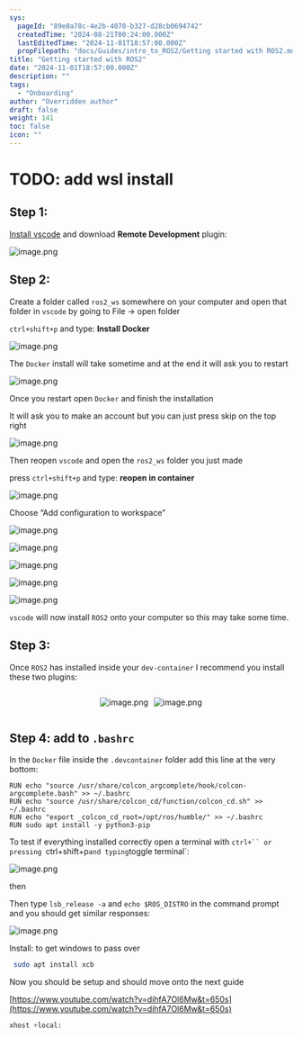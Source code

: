 ```yaml
---
sys:
  pageId: "89e0a78c-4e2b-4070-b327-d28cb0694742"
  createdTime: "2024-08-21T00:24:00.000Z"
  lastEditedTime: "2024-11-01T18:57:00.000Z"
  propFilepath: "docs/Guides/intro_to_ROS2/Getting started with ROS2.md"
title: "Getting started with ROS2"
date: "2024-11-01T18:57:00.000Z"
description: ""
tags:
  - "Onboarding"
author: "Overridden author"
draft: false
weight: 141
toc: false
icon: ""
---
```


# TODO: add wsl install

## Step 1:

[Install vscode](https://code.visualstudio.com/download) and download **Remote Development** plugin:

![image.png](https://prod-files-secure.s3.us-west-2.amazonaws.com/d518164a-d88e-44d1-a4ee-3adb3bd8bce0/efb52993-1881-4a40-b95e-6f020334f022/image.png?X-Amz-Algorithm=AWS4-HMAC-SHA256&X-Amz-Content-Sha256=UNSIGNED-PAYLOAD&X-Amz-Credential=ASIAZI2LB46635HS4DJC%2F20250415%2Fus-west-2%2Fs3%2Faws4_request&X-Amz-Date=20250415T230813Z&X-Amz-Expires=3600&X-Amz-Security-Token=IQoJb3JpZ2luX2VjEKv%2F%2F%2F%2F%2F%2F%2F%2F%2F%2FwEaCXVzLXdlc3QtMiJHMEUCIGKTt2AmXp1XkDTjba7Z%2B3VJwZw3C%2Fyl27gULQko20LrAiEAmTCPYgfxt2TXEc5zfwqmiyzXi6EKZgkxNiklL8kffRMq%2FwMINBAAGgw2Mzc0MjMxODM4MDUiDJ%2FqXmny1omwtJHb2ircA%2Fe%2BwA0Tj7BohYXm3Qvm4zIWnCecajIbTlZqD4a6B5DUckdskHKQKzzo%2Bbbp5mlN0p939Bs79ZN6uAofcu3mP6FxkjTzl7Ai3TzMIvDrIQ7qavYDQ79MEpEjSQG44A%2FIjkXvFj%2FMm%2BUDtip5kVYqBwvD65V3j9qxHzf0fCkk4Uu8RisGndQVu4GBRd99yS8Hz8XPIZ3qSR8RI%2FW35zxZhPkmH1ILklrbGG77UFxI7COhvd0S6EK4JiMPLsMw9UOTBZ6jNB4Quxb%2BCWO7aQiEJc7zpU94a7fRmqZtOuKRUFpd3lWQEaUQfhDCWtyO48HHTYesa8CT62cYpaUKPQNRFSa6FNIzKp4dNNkojwm3jVehPrmArocPEzIbG0SfoPhO%2Fx%2F3cmynVIybLRQ5s%2BqEJr%2BsufsPBFDQxqUj9NZz7vGfftt7kAOtnaw2sbqWBDZR1Ij5XWFSjFw9nUiG5hCIrq6hVaekeXjoDVeGx3%2FXamKLNlXV%2BDKLVDqvw1nO7MCbN%2BlFzUV5StK%2FBIXtPzm%2BFtLKSwUzKN5D48SV3CaFUutibKX2GaM8H620hLV3kbniMT9%2FpnfB%2Bh4CKpsNZC7FC5HznoRwF1qsQyxueQz%2FYmOLBsKyQrRcC4c6f%2FHFMM7W%2Br8GOqUBZWpYTq2g1PCQI8i2GlB2DVIHfL1OACTTy1MXM2zUJF4V3cUQJw3wWptsbuRJEFmeAvuliooLqZ7eqO3L8cMZPcNvQwCTf8U0MC9YqpeVOMdT1Rqaoo0p3tUpYTK9cO8VZtDZeZwZV8mARB2GuSm7D7b%2B4H9ezdXFyII1YvCj3AxYUe11a%2FeWWIwJi6agy7TXWB2VBL9G4emiKcdGjXqKXneM5vKs&X-Amz-Signature=465272ee33ae342e3bbedd3eed95529f59aa55bd9185b7fa87373c3c463ffcda&X-Amz-SignedHeaders=host&x-id=GetObject)

## Step 2:

Create a folder called `ros2_ws` somewhere on your computer and open that folder in `vscode` by going to File → open folder 

`ctrl+shift+p` and type: **Install Docker**

![image.png](https://prod-files-secure.s3.us-west-2.amazonaws.com/d518164a-d88e-44d1-a4ee-3adb3bd8bce0/2269dc0e-1cd5-47ff-bceb-c04ad9b2eab0/image.png?X-Amz-Algorithm=AWS4-HMAC-SHA256&X-Amz-Content-Sha256=UNSIGNED-PAYLOAD&X-Amz-Credential=ASIAZI2LB46635HS4DJC%2F20250415%2Fus-west-2%2Fs3%2Faws4_request&X-Amz-Date=20250415T230813Z&X-Amz-Expires=3600&X-Amz-Security-Token=IQoJb3JpZ2luX2VjEKv%2F%2F%2F%2F%2F%2F%2F%2F%2F%2FwEaCXVzLXdlc3QtMiJHMEUCIGKTt2AmXp1XkDTjba7Z%2B3VJwZw3C%2Fyl27gULQko20LrAiEAmTCPYgfxt2TXEc5zfwqmiyzXi6EKZgkxNiklL8kffRMq%2FwMINBAAGgw2Mzc0MjMxODM4MDUiDJ%2FqXmny1omwtJHb2ircA%2Fe%2BwA0Tj7BohYXm3Qvm4zIWnCecajIbTlZqD4a6B5DUckdskHKQKzzo%2Bbbp5mlN0p939Bs79ZN6uAofcu3mP6FxkjTzl7Ai3TzMIvDrIQ7qavYDQ79MEpEjSQG44A%2FIjkXvFj%2FMm%2BUDtip5kVYqBwvD65V3j9qxHzf0fCkk4Uu8RisGndQVu4GBRd99yS8Hz8XPIZ3qSR8RI%2FW35zxZhPkmH1ILklrbGG77UFxI7COhvd0S6EK4JiMPLsMw9UOTBZ6jNB4Quxb%2BCWO7aQiEJc7zpU94a7fRmqZtOuKRUFpd3lWQEaUQfhDCWtyO48HHTYesa8CT62cYpaUKPQNRFSa6FNIzKp4dNNkojwm3jVehPrmArocPEzIbG0SfoPhO%2Fx%2F3cmynVIybLRQ5s%2BqEJr%2BsufsPBFDQxqUj9NZz7vGfftt7kAOtnaw2sbqWBDZR1Ij5XWFSjFw9nUiG5hCIrq6hVaekeXjoDVeGx3%2FXamKLNlXV%2BDKLVDqvw1nO7MCbN%2BlFzUV5StK%2FBIXtPzm%2BFtLKSwUzKN5D48SV3CaFUutibKX2GaM8H620hLV3kbniMT9%2FpnfB%2Bh4CKpsNZC7FC5HznoRwF1qsQyxueQz%2FYmOLBsKyQrRcC4c6f%2FHFMM7W%2Br8GOqUBZWpYTq2g1PCQI8i2GlB2DVIHfL1OACTTy1MXM2zUJF4V3cUQJw3wWptsbuRJEFmeAvuliooLqZ7eqO3L8cMZPcNvQwCTf8U0MC9YqpeVOMdT1Rqaoo0p3tUpYTK9cO8VZtDZeZwZV8mARB2GuSm7D7b%2B4H9ezdXFyII1YvCj3AxYUe11a%2FeWWIwJi6agy7TXWB2VBL9G4emiKcdGjXqKXneM5vKs&X-Amz-Signature=324e22b932b966b9c350bf421702d89bf2b2d80f546a622e9864718d5fc7f618&X-Amz-SignedHeaders=host&x-id=GetObject)

The `Docker` install will take sometime and at the end it will ask you to restart

![image.png](https://prod-files-secure.s3.us-west-2.amazonaws.com/d518164a-d88e-44d1-a4ee-3adb3bd8bce0/ed233f78-be33-4b1f-b89c-9c346c0e961e/image.png?X-Amz-Algorithm=AWS4-HMAC-SHA256&X-Amz-Content-Sha256=UNSIGNED-PAYLOAD&X-Amz-Credential=ASIAZI2LB46635HS4DJC%2F20250415%2Fus-west-2%2Fs3%2Faws4_request&X-Amz-Date=20250415T230813Z&X-Amz-Expires=3600&X-Amz-Security-Token=IQoJb3JpZ2luX2VjEKv%2F%2F%2F%2F%2F%2F%2F%2F%2F%2FwEaCXVzLXdlc3QtMiJHMEUCIGKTt2AmXp1XkDTjba7Z%2B3VJwZw3C%2Fyl27gULQko20LrAiEAmTCPYgfxt2TXEc5zfwqmiyzXi6EKZgkxNiklL8kffRMq%2FwMINBAAGgw2Mzc0MjMxODM4MDUiDJ%2FqXmny1omwtJHb2ircA%2Fe%2BwA0Tj7BohYXm3Qvm4zIWnCecajIbTlZqD4a6B5DUckdskHKQKzzo%2Bbbp5mlN0p939Bs79ZN6uAofcu3mP6FxkjTzl7Ai3TzMIvDrIQ7qavYDQ79MEpEjSQG44A%2FIjkXvFj%2FMm%2BUDtip5kVYqBwvD65V3j9qxHzf0fCkk4Uu8RisGndQVu4GBRd99yS8Hz8XPIZ3qSR8RI%2FW35zxZhPkmH1ILklrbGG77UFxI7COhvd0S6EK4JiMPLsMw9UOTBZ6jNB4Quxb%2BCWO7aQiEJc7zpU94a7fRmqZtOuKRUFpd3lWQEaUQfhDCWtyO48HHTYesa8CT62cYpaUKPQNRFSa6FNIzKp4dNNkojwm3jVehPrmArocPEzIbG0SfoPhO%2Fx%2F3cmynVIybLRQ5s%2BqEJr%2BsufsPBFDQxqUj9NZz7vGfftt7kAOtnaw2sbqWBDZR1Ij5XWFSjFw9nUiG5hCIrq6hVaekeXjoDVeGx3%2FXamKLNlXV%2BDKLVDqvw1nO7MCbN%2BlFzUV5StK%2FBIXtPzm%2BFtLKSwUzKN5D48SV3CaFUutibKX2GaM8H620hLV3kbniMT9%2FpnfB%2Bh4CKpsNZC7FC5HznoRwF1qsQyxueQz%2FYmOLBsKyQrRcC4c6f%2FHFMM7W%2Br8GOqUBZWpYTq2g1PCQI8i2GlB2DVIHfL1OACTTy1MXM2zUJF4V3cUQJw3wWptsbuRJEFmeAvuliooLqZ7eqO3L8cMZPcNvQwCTf8U0MC9YqpeVOMdT1Rqaoo0p3tUpYTK9cO8VZtDZeZwZV8mARB2GuSm7D7b%2B4H9ezdXFyII1YvCj3AxYUe11a%2FeWWIwJi6agy7TXWB2VBL9G4emiKcdGjXqKXneM5vKs&X-Amz-Signature=a0c74ae452e77c4dd0078586d5762774861449b9010487bb421ba96882bc61f5&X-Amz-SignedHeaders=host&x-id=GetObject)

Once you restart open `Docker` and finish the installation

It will ask you to make an account but you can just press skip on the top right

![image.png](https://prod-files-secure.s3.us-west-2.amazonaws.com/d518164a-d88e-44d1-a4ee-3adb3bd8bce0/21010ad9-1659-4fd9-9f59-9932a09b2a3d/image.png?X-Amz-Algorithm=AWS4-HMAC-SHA256&X-Amz-Content-Sha256=UNSIGNED-PAYLOAD&X-Amz-Credential=ASIAZI2LB46635HS4DJC%2F20250415%2Fus-west-2%2Fs3%2Faws4_request&X-Amz-Date=20250415T230813Z&X-Amz-Expires=3600&X-Amz-Security-Token=IQoJb3JpZ2luX2VjEKv%2F%2F%2F%2F%2F%2F%2F%2F%2F%2FwEaCXVzLXdlc3QtMiJHMEUCIGKTt2AmXp1XkDTjba7Z%2B3VJwZw3C%2Fyl27gULQko20LrAiEAmTCPYgfxt2TXEc5zfwqmiyzXi6EKZgkxNiklL8kffRMq%2FwMINBAAGgw2Mzc0MjMxODM4MDUiDJ%2FqXmny1omwtJHb2ircA%2Fe%2BwA0Tj7BohYXm3Qvm4zIWnCecajIbTlZqD4a6B5DUckdskHKQKzzo%2Bbbp5mlN0p939Bs79ZN6uAofcu3mP6FxkjTzl7Ai3TzMIvDrIQ7qavYDQ79MEpEjSQG44A%2FIjkXvFj%2FMm%2BUDtip5kVYqBwvD65V3j9qxHzf0fCkk4Uu8RisGndQVu4GBRd99yS8Hz8XPIZ3qSR8RI%2FW35zxZhPkmH1ILklrbGG77UFxI7COhvd0S6EK4JiMPLsMw9UOTBZ6jNB4Quxb%2BCWO7aQiEJc7zpU94a7fRmqZtOuKRUFpd3lWQEaUQfhDCWtyO48HHTYesa8CT62cYpaUKPQNRFSa6FNIzKp4dNNkojwm3jVehPrmArocPEzIbG0SfoPhO%2Fx%2F3cmynVIybLRQ5s%2BqEJr%2BsufsPBFDQxqUj9NZz7vGfftt7kAOtnaw2sbqWBDZR1Ij5XWFSjFw9nUiG5hCIrq6hVaekeXjoDVeGx3%2FXamKLNlXV%2BDKLVDqvw1nO7MCbN%2BlFzUV5StK%2FBIXtPzm%2BFtLKSwUzKN5D48SV3CaFUutibKX2GaM8H620hLV3kbniMT9%2FpnfB%2Bh4CKpsNZC7FC5HznoRwF1qsQyxueQz%2FYmOLBsKyQrRcC4c6f%2FHFMM7W%2Br8GOqUBZWpYTq2g1PCQI8i2GlB2DVIHfL1OACTTy1MXM2zUJF4V3cUQJw3wWptsbuRJEFmeAvuliooLqZ7eqO3L8cMZPcNvQwCTf8U0MC9YqpeVOMdT1Rqaoo0p3tUpYTK9cO8VZtDZeZwZV8mARB2GuSm7D7b%2B4H9ezdXFyII1YvCj3AxYUe11a%2FeWWIwJi6agy7TXWB2VBL9G4emiKcdGjXqKXneM5vKs&X-Amz-Signature=18c96abd73a31cd68e672e91c0410fcea9a8dd20ba56dcedd7d0228dc773154e&X-Amz-SignedHeaders=host&x-id=GetObject)

Then reopen `vscode` and open the `ros2_ws` folder you just made

press `ctrl+shift+p` and type: **reopen in container**

![image.png](https://prod-files-secure.s3.us-west-2.amazonaws.com/d518164a-d88e-44d1-a4ee-3adb3bd8bce0/4e93b8c2-41ad-488c-8095-c74205196118/image.png?X-Amz-Algorithm=AWS4-HMAC-SHA256&X-Amz-Content-Sha256=UNSIGNED-PAYLOAD&X-Amz-Credential=ASIAZI2LB46635HS4DJC%2F20250415%2Fus-west-2%2Fs3%2Faws4_request&X-Amz-Date=20250415T230813Z&X-Amz-Expires=3600&X-Amz-Security-Token=IQoJb3JpZ2luX2VjEKv%2F%2F%2F%2F%2F%2F%2F%2F%2F%2FwEaCXVzLXdlc3QtMiJHMEUCIGKTt2AmXp1XkDTjba7Z%2B3VJwZw3C%2Fyl27gULQko20LrAiEAmTCPYgfxt2TXEc5zfwqmiyzXi6EKZgkxNiklL8kffRMq%2FwMINBAAGgw2Mzc0MjMxODM4MDUiDJ%2FqXmny1omwtJHb2ircA%2Fe%2BwA0Tj7BohYXm3Qvm4zIWnCecajIbTlZqD4a6B5DUckdskHKQKzzo%2Bbbp5mlN0p939Bs79ZN6uAofcu3mP6FxkjTzl7Ai3TzMIvDrIQ7qavYDQ79MEpEjSQG44A%2FIjkXvFj%2FMm%2BUDtip5kVYqBwvD65V3j9qxHzf0fCkk4Uu8RisGndQVu4GBRd99yS8Hz8XPIZ3qSR8RI%2FW35zxZhPkmH1ILklrbGG77UFxI7COhvd0S6EK4JiMPLsMw9UOTBZ6jNB4Quxb%2BCWO7aQiEJc7zpU94a7fRmqZtOuKRUFpd3lWQEaUQfhDCWtyO48HHTYesa8CT62cYpaUKPQNRFSa6FNIzKp4dNNkojwm3jVehPrmArocPEzIbG0SfoPhO%2Fx%2F3cmynVIybLRQ5s%2BqEJr%2BsufsPBFDQxqUj9NZz7vGfftt7kAOtnaw2sbqWBDZR1Ij5XWFSjFw9nUiG5hCIrq6hVaekeXjoDVeGx3%2FXamKLNlXV%2BDKLVDqvw1nO7MCbN%2BlFzUV5StK%2FBIXtPzm%2BFtLKSwUzKN5D48SV3CaFUutibKX2GaM8H620hLV3kbniMT9%2FpnfB%2Bh4CKpsNZC7FC5HznoRwF1qsQyxueQz%2FYmOLBsKyQrRcC4c6f%2FHFMM7W%2Br8GOqUBZWpYTq2g1PCQI8i2GlB2DVIHfL1OACTTy1MXM2zUJF4V3cUQJw3wWptsbuRJEFmeAvuliooLqZ7eqO3L8cMZPcNvQwCTf8U0MC9YqpeVOMdT1Rqaoo0p3tUpYTK9cO8VZtDZeZwZV8mARB2GuSm7D7b%2B4H9ezdXFyII1YvCj3AxYUe11a%2FeWWIwJi6agy7TXWB2VBL9G4emiKcdGjXqKXneM5vKs&X-Amz-Signature=924e2ac068e0e42e7c487d36225e3a9ac79bf3a25340b9f43687ae23b6f58b25&X-Amz-SignedHeaders=host&x-id=GetObject)

Choose “Add configuration to workspace”

![image.png](https://prod-files-secure.s3.us-west-2.amazonaws.com/d518164a-d88e-44d1-a4ee-3adb3bd8bce0/9560b282-5060-4989-ba37-97e7b2c22476/image.png?X-Amz-Algorithm=AWS4-HMAC-SHA256&X-Amz-Content-Sha256=UNSIGNED-PAYLOAD&X-Amz-Credential=ASIAZI2LB46635HS4DJC%2F20250415%2Fus-west-2%2Fs3%2Faws4_request&X-Amz-Date=20250415T230813Z&X-Amz-Expires=3600&X-Amz-Security-Token=IQoJb3JpZ2luX2VjEKv%2F%2F%2F%2F%2F%2F%2F%2F%2F%2FwEaCXVzLXdlc3QtMiJHMEUCIGKTt2AmXp1XkDTjba7Z%2B3VJwZw3C%2Fyl27gULQko20LrAiEAmTCPYgfxt2TXEc5zfwqmiyzXi6EKZgkxNiklL8kffRMq%2FwMINBAAGgw2Mzc0MjMxODM4MDUiDJ%2FqXmny1omwtJHb2ircA%2Fe%2BwA0Tj7BohYXm3Qvm4zIWnCecajIbTlZqD4a6B5DUckdskHKQKzzo%2Bbbp5mlN0p939Bs79ZN6uAofcu3mP6FxkjTzl7Ai3TzMIvDrIQ7qavYDQ79MEpEjSQG44A%2FIjkXvFj%2FMm%2BUDtip5kVYqBwvD65V3j9qxHzf0fCkk4Uu8RisGndQVu4GBRd99yS8Hz8XPIZ3qSR8RI%2FW35zxZhPkmH1ILklrbGG77UFxI7COhvd0S6EK4JiMPLsMw9UOTBZ6jNB4Quxb%2BCWO7aQiEJc7zpU94a7fRmqZtOuKRUFpd3lWQEaUQfhDCWtyO48HHTYesa8CT62cYpaUKPQNRFSa6FNIzKp4dNNkojwm3jVehPrmArocPEzIbG0SfoPhO%2Fx%2F3cmynVIybLRQ5s%2BqEJr%2BsufsPBFDQxqUj9NZz7vGfftt7kAOtnaw2sbqWBDZR1Ij5XWFSjFw9nUiG5hCIrq6hVaekeXjoDVeGx3%2FXamKLNlXV%2BDKLVDqvw1nO7MCbN%2BlFzUV5StK%2FBIXtPzm%2BFtLKSwUzKN5D48SV3CaFUutibKX2GaM8H620hLV3kbniMT9%2FpnfB%2Bh4CKpsNZC7FC5HznoRwF1qsQyxueQz%2FYmOLBsKyQrRcC4c6f%2FHFMM7W%2Br8GOqUBZWpYTq2g1PCQI8i2GlB2DVIHfL1OACTTy1MXM2zUJF4V3cUQJw3wWptsbuRJEFmeAvuliooLqZ7eqO3L8cMZPcNvQwCTf8U0MC9YqpeVOMdT1Rqaoo0p3tUpYTK9cO8VZtDZeZwZV8mARB2GuSm7D7b%2B4H9ezdXFyII1YvCj3AxYUe11a%2FeWWIwJi6agy7TXWB2VBL9G4emiKcdGjXqKXneM5vKs&X-Amz-Signature=16ec21de2eb3f285a0579e6dc662ecf221a5a7469b8a96f45f20b93d9b5961df&X-Amz-SignedHeaders=host&x-id=GetObject)

![image.png](https://prod-files-secure.s3.us-west-2.amazonaws.com/d518164a-d88e-44d1-a4ee-3adb3bd8bce0/2ee63f81-886b-48e8-a553-dc6e5eac99e4/image.png?X-Amz-Algorithm=AWS4-HMAC-SHA256&X-Amz-Content-Sha256=UNSIGNED-PAYLOAD&X-Amz-Credential=ASIAZI2LB46635HS4DJC%2F20250415%2Fus-west-2%2Fs3%2Faws4_request&X-Amz-Date=20250415T230813Z&X-Amz-Expires=3600&X-Amz-Security-Token=IQoJb3JpZ2luX2VjEKv%2F%2F%2F%2F%2F%2F%2F%2F%2F%2FwEaCXVzLXdlc3QtMiJHMEUCIGKTt2AmXp1XkDTjba7Z%2B3VJwZw3C%2Fyl27gULQko20LrAiEAmTCPYgfxt2TXEc5zfwqmiyzXi6EKZgkxNiklL8kffRMq%2FwMINBAAGgw2Mzc0MjMxODM4MDUiDJ%2FqXmny1omwtJHb2ircA%2Fe%2BwA0Tj7BohYXm3Qvm4zIWnCecajIbTlZqD4a6B5DUckdskHKQKzzo%2Bbbp5mlN0p939Bs79ZN6uAofcu3mP6FxkjTzl7Ai3TzMIvDrIQ7qavYDQ79MEpEjSQG44A%2FIjkXvFj%2FMm%2BUDtip5kVYqBwvD65V3j9qxHzf0fCkk4Uu8RisGndQVu4GBRd99yS8Hz8XPIZ3qSR8RI%2FW35zxZhPkmH1ILklrbGG77UFxI7COhvd0S6EK4JiMPLsMw9UOTBZ6jNB4Quxb%2BCWO7aQiEJc7zpU94a7fRmqZtOuKRUFpd3lWQEaUQfhDCWtyO48HHTYesa8CT62cYpaUKPQNRFSa6FNIzKp4dNNkojwm3jVehPrmArocPEzIbG0SfoPhO%2Fx%2F3cmynVIybLRQ5s%2BqEJr%2BsufsPBFDQxqUj9NZz7vGfftt7kAOtnaw2sbqWBDZR1Ij5XWFSjFw9nUiG5hCIrq6hVaekeXjoDVeGx3%2FXamKLNlXV%2BDKLVDqvw1nO7MCbN%2BlFzUV5StK%2FBIXtPzm%2BFtLKSwUzKN5D48SV3CaFUutibKX2GaM8H620hLV3kbniMT9%2FpnfB%2Bh4CKpsNZC7FC5HznoRwF1qsQyxueQz%2FYmOLBsKyQrRcC4c6f%2FHFMM7W%2Br8GOqUBZWpYTq2g1PCQI8i2GlB2DVIHfL1OACTTy1MXM2zUJF4V3cUQJw3wWptsbuRJEFmeAvuliooLqZ7eqO3L8cMZPcNvQwCTf8U0MC9YqpeVOMdT1Rqaoo0p3tUpYTK9cO8VZtDZeZwZV8mARB2GuSm7D7b%2B4H9ezdXFyII1YvCj3AxYUe11a%2FeWWIwJi6agy7TXWB2VBL9G4emiKcdGjXqKXneM5vKs&X-Amz-Signature=f8f6829c18777e8b188c7e65bab8553ed92f55304174d8a5eff8eb572a43a361&X-Amz-SignedHeaders=host&x-id=GetObject)

![image.png](https://prod-files-secure.s3.us-west-2.amazonaws.com/d518164a-d88e-44d1-a4ee-3adb3bd8bce0/ae1580b2-b048-407e-aed9-b584224a7a04/image.png?X-Amz-Algorithm=AWS4-HMAC-SHA256&X-Amz-Content-Sha256=UNSIGNED-PAYLOAD&X-Amz-Credential=ASIAZI2LB46635HS4DJC%2F20250415%2Fus-west-2%2Fs3%2Faws4_request&X-Amz-Date=20250415T230813Z&X-Amz-Expires=3600&X-Amz-Security-Token=IQoJb3JpZ2luX2VjEKv%2F%2F%2F%2F%2F%2F%2F%2F%2F%2FwEaCXVzLXdlc3QtMiJHMEUCIGKTt2AmXp1XkDTjba7Z%2B3VJwZw3C%2Fyl27gULQko20LrAiEAmTCPYgfxt2TXEc5zfwqmiyzXi6EKZgkxNiklL8kffRMq%2FwMINBAAGgw2Mzc0MjMxODM4MDUiDJ%2FqXmny1omwtJHb2ircA%2Fe%2BwA0Tj7BohYXm3Qvm4zIWnCecajIbTlZqD4a6B5DUckdskHKQKzzo%2Bbbp5mlN0p939Bs79ZN6uAofcu3mP6FxkjTzl7Ai3TzMIvDrIQ7qavYDQ79MEpEjSQG44A%2FIjkXvFj%2FMm%2BUDtip5kVYqBwvD65V3j9qxHzf0fCkk4Uu8RisGndQVu4GBRd99yS8Hz8XPIZ3qSR8RI%2FW35zxZhPkmH1ILklrbGG77UFxI7COhvd0S6EK4JiMPLsMw9UOTBZ6jNB4Quxb%2BCWO7aQiEJc7zpU94a7fRmqZtOuKRUFpd3lWQEaUQfhDCWtyO48HHTYesa8CT62cYpaUKPQNRFSa6FNIzKp4dNNkojwm3jVehPrmArocPEzIbG0SfoPhO%2Fx%2F3cmynVIybLRQ5s%2BqEJr%2BsufsPBFDQxqUj9NZz7vGfftt7kAOtnaw2sbqWBDZR1Ij5XWFSjFw9nUiG5hCIrq6hVaekeXjoDVeGx3%2FXamKLNlXV%2BDKLVDqvw1nO7MCbN%2BlFzUV5StK%2FBIXtPzm%2BFtLKSwUzKN5D48SV3CaFUutibKX2GaM8H620hLV3kbniMT9%2FpnfB%2Bh4CKpsNZC7FC5HznoRwF1qsQyxueQz%2FYmOLBsKyQrRcC4c6f%2FHFMM7W%2Br8GOqUBZWpYTq2g1PCQI8i2GlB2DVIHfL1OACTTy1MXM2zUJF4V3cUQJw3wWptsbuRJEFmeAvuliooLqZ7eqO3L8cMZPcNvQwCTf8U0MC9YqpeVOMdT1Rqaoo0p3tUpYTK9cO8VZtDZeZwZV8mARB2GuSm7D7b%2B4H9ezdXFyII1YvCj3AxYUe11a%2FeWWIwJi6agy7TXWB2VBL9G4emiKcdGjXqKXneM5vKs&X-Amz-Signature=a6e14524d71e3e50bd141991c03b32cebefd08d81b7bf78a9e6ac0ab56814305&X-Amz-SignedHeaders=host&x-id=GetObject)

![image.png](https://prod-files-secure.s3.us-west-2.amazonaws.com/d518164a-d88e-44d1-a4ee-3adb3bd8bce0/53255b28-f75e-430f-b9e3-c0ac8577e42b/image.png?X-Amz-Algorithm=AWS4-HMAC-SHA256&X-Amz-Content-Sha256=UNSIGNED-PAYLOAD&X-Amz-Credential=ASIAZI2LB46635HS4DJC%2F20250415%2Fus-west-2%2Fs3%2Faws4_request&X-Amz-Date=20250415T230813Z&X-Amz-Expires=3600&X-Amz-Security-Token=IQoJb3JpZ2luX2VjEKv%2F%2F%2F%2F%2F%2F%2F%2F%2F%2FwEaCXVzLXdlc3QtMiJHMEUCIGKTt2AmXp1XkDTjba7Z%2B3VJwZw3C%2Fyl27gULQko20LrAiEAmTCPYgfxt2TXEc5zfwqmiyzXi6EKZgkxNiklL8kffRMq%2FwMINBAAGgw2Mzc0MjMxODM4MDUiDJ%2FqXmny1omwtJHb2ircA%2Fe%2BwA0Tj7BohYXm3Qvm4zIWnCecajIbTlZqD4a6B5DUckdskHKQKzzo%2Bbbp5mlN0p939Bs79ZN6uAofcu3mP6FxkjTzl7Ai3TzMIvDrIQ7qavYDQ79MEpEjSQG44A%2FIjkXvFj%2FMm%2BUDtip5kVYqBwvD65V3j9qxHzf0fCkk4Uu8RisGndQVu4GBRd99yS8Hz8XPIZ3qSR8RI%2FW35zxZhPkmH1ILklrbGG77UFxI7COhvd0S6EK4JiMPLsMw9UOTBZ6jNB4Quxb%2BCWO7aQiEJc7zpU94a7fRmqZtOuKRUFpd3lWQEaUQfhDCWtyO48HHTYesa8CT62cYpaUKPQNRFSa6FNIzKp4dNNkojwm3jVehPrmArocPEzIbG0SfoPhO%2Fx%2F3cmynVIybLRQ5s%2BqEJr%2BsufsPBFDQxqUj9NZz7vGfftt7kAOtnaw2sbqWBDZR1Ij5XWFSjFw9nUiG5hCIrq6hVaekeXjoDVeGx3%2FXamKLNlXV%2BDKLVDqvw1nO7MCbN%2BlFzUV5StK%2FBIXtPzm%2BFtLKSwUzKN5D48SV3CaFUutibKX2GaM8H620hLV3kbniMT9%2FpnfB%2Bh4CKpsNZC7FC5HznoRwF1qsQyxueQz%2FYmOLBsKyQrRcC4c6f%2FHFMM7W%2Br8GOqUBZWpYTq2g1PCQI8i2GlB2DVIHfL1OACTTy1MXM2zUJF4V3cUQJw3wWptsbuRJEFmeAvuliooLqZ7eqO3L8cMZPcNvQwCTf8U0MC9YqpeVOMdT1Rqaoo0p3tUpYTK9cO8VZtDZeZwZV8mARB2GuSm7D7b%2B4H9ezdXFyII1YvCj3AxYUe11a%2FeWWIwJi6agy7TXWB2VBL9G4emiKcdGjXqKXneM5vKs&X-Amz-Signature=2254a47471b4ca9c5cbd4938b3b40b63919397f90a1a1aab0414411c4e81e319&X-Amz-SignedHeaders=host&x-id=GetObject)

![image.png](https://prod-files-secure.s3.us-west-2.amazonaws.com/d518164a-d88e-44d1-a4ee-3adb3bd8bce0/7c562767-5af9-4ffb-97d1-327bcdf4ee00/image.png?X-Amz-Algorithm=AWS4-HMAC-SHA256&X-Amz-Content-Sha256=UNSIGNED-PAYLOAD&X-Amz-Credential=ASIAZI2LB46635HS4DJC%2F20250415%2Fus-west-2%2Fs3%2Faws4_request&X-Amz-Date=20250415T230813Z&X-Amz-Expires=3600&X-Amz-Security-Token=IQoJb3JpZ2luX2VjEKv%2F%2F%2F%2F%2F%2F%2F%2F%2F%2FwEaCXVzLXdlc3QtMiJHMEUCIGKTt2AmXp1XkDTjba7Z%2B3VJwZw3C%2Fyl27gULQko20LrAiEAmTCPYgfxt2TXEc5zfwqmiyzXi6EKZgkxNiklL8kffRMq%2FwMINBAAGgw2Mzc0MjMxODM4MDUiDJ%2FqXmny1omwtJHb2ircA%2Fe%2BwA0Tj7BohYXm3Qvm4zIWnCecajIbTlZqD4a6B5DUckdskHKQKzzo%2Bbbp5mlN0p939Bs79ZN6uAofcu3mP6FxkjTzl7Ai3TzMIvDrIQ7qavYDQ79MEpEjSQG44A%2FIjkXvFj%2FMm%2BUDtip5kVYqBwvD65V3j9qxHzf0fCkk4Uu8RisGndQVu4GBRd99yS8Hz8XPIZ3qSR8RI%2FW35zxZhPkmH1ILklrbGG77UFxI7COhvd0S6EK4JiMPLsMw9UOTBZ6jNB4Quxb%2BCWO7aQiEJc7zpU94a7fRmqZtOuKRUFpd3lWQEaUQfhDCWtyO48HHTYesa8CT62cYpaUKPQNRFSa6FNIzKp4dNNkojwm3jVehPrmArocPEzIbG0SfoPhO%2Fx%2F3cmynVIybLRQ5s%2BqEJr%2BsufsPBFDQxqUj9NZz7vGfftt7kAOtnaw2sbqWBDZR1Ij5XWFSjFw9nUiG5hCIrq6hVaekeXjoDVeGx3%2FXamKLNlXV%2BDKLVDqvw1nO7MCbN%2BlFzUV5StK%2FBIXtPzm%2BFtLKSwUzKN5D48SV3CaFUutibKX2GaM8H620hLV3kbniMT9%2FpnfB%2Bh4CKpsNZC7FC5HznoRwF1qsQyxueQz%2FYmOLBsKyQrRcC4c6f%2FHFMM7W%2Br8GOqUBZWpYTq2g1PCQI8i2GlB2DVIHfL1OACTTy1MXM2zUJF4V3cUQJw3wWptsbuRJEFmeAvuliooLqZ7eqO3L8cMZPcNvQwCTf8U0MC9YqpeVOMdT1Rqaoo0p3tUpYTK9cO8VZtDZeZwZV8mARB2GuSm7D7b%2B4H9ezdXFyII1YvCj3AxYUe11a%2FeWWIwJi6agy7TXWB2VBL9G4emiKcdGjXqKXneM5vKs&X-Amz-Signature=d9328c48bd5e8b90ccf2fa06b18e399ae16396f81d0fcdd92e7f59158ac24117&X-Amz-SignedHeaders=host&x-id=GetObject)

`vscode` will now install `ROS2` onto your computer so this may take some time.

## Step 3:

Once `ROS2` has installed inside your `dev-container` I recommend you install these two plugins:

<div style="display: flex;flex-direction: row; column-gap:10px; max-width: 630px;justify-content: center;">
<div>

![image.png](https://prod-files-secure.s3.us-west-2.amazonaws.com/d518164a-d88e-44d1-a4ee-3adb3bd8bce0/3fc3d550-5a54-4ba1-ba6b-faa01cdb7369/image.png?X-Amz-Algorithm=AWS4-HMAC-SHA256&X-Amz-Content-Sha256=UNSIGNED-PAYLOAD&X-Amz-Credential=ASIAZI2LB466XMUTU2Q7%2F20250415%2Fus-west-2%2Fs3%2Faws4_request&X-Amz-Date=20250415T230815Z&X-Amz-Expires=3600&X-Amz-Security-Token=IQoJb3JpZ2luX2VjEKv%2F%2F%2F%2F%2F%2F%2F%2F%2F%2FwEaCXVzLXdlc3QtMiJHMEUCIQCoEfMJer%2BZXbgyNvzjUaKIggJR%2FCs%2F%2F6%2F9bkMXhcpevgIgAWwldDIEX%2Fl44L2H8U2y%2BYBwIymnuicHOL7hM8uK5h8q%2FwMINBAAGgw2Mzc0MjMxODM4MDUiDIu1rRhFbfBuKaitMSrcAyESXhu2CvgX%2BEyJJahQxBWhD3iPAogr7KnbhXG6DYrDV8mwqH62e8TKfcYAmaImhhzUrUK0%2FE7497VMkCn4XvObbUPumY4RtKCyA0K8PZMKsFB3kn78ZiCtB0otklmp8RU9%2F9QPWzsLnY21VqbQlfaeWQLWEh9I7UEwJSE%2FfD2lqAr16SG5%2FHluSMS2KJ0Ae%2FrVXKy7gWdstJaxravE377%2BYUVelZZza9O7oLN0YekDL9ealdqVzqJFceuFg2XDCSybBoQJ%2FzsW0%2BjfDicbUadCzlAbJq%2FSIGlHLIlOKYH2wD9cRAVvsABnZAt0Sg1th5%2B6gm6RCXExT%2BNlQ9bv2I%2FLjErEgniH0Itz3OV8GmMLoY9R5qDwxZQjZfsMZKqx5Mp7gyY7UeswwM2hmBbgVmuOu4vhtKRvNm9m6NjYvJRPjgTrAH9qEWey7s2TpJFZUAY2UOLqDzi0HrDNJXoIXUpyN3j%2BzLCz4NuIGHK8xo9BaIuZsz%2B7exZgZpMxXepH4L6YcUJLEzuSlW10hYpwyo7mTh3a1LOByUW1pFTs0eqbZW9rNBkYP4ZceYC28x%2FGfkxNdV3Q1AHwUMnp2RA%2BVqpluyRylaF3%2BmXF7x%2FwCbymc86h32Or25WU%2BOI8MJHW%2Br8GOqUBP%2BWw4klU3M1tTu8lb%2BBAkAaHVYghkl402U4dMwd7I2ipM8yY%2Bbx5vyuaRB2vnfuYCgp9nCZJVa%2FeU%2FHbbpE34jJMNyeCuh031T8YjwRELQPSrgLlEgDQpM0FrJdEGuN0EWKx8z1sPZs8iBo73pnZwUpvW7aMJO2JgSLg5zzWgPS7E3rLWu2k9StVge7dnVx5T46K9NeUg0iFBRtqXk2UEICmw3t%2B&X-Amz-Signature=6511dec55faf9e7854f30e5631b2dc64fee5941cb4a489a36daf1d638786c477&X-Amz-SignedHeaders=host&x-id=GetObject)

</div>
<div>

![image.png](https://prod-files-secure.s3.us-west-2.amazonaws.com/d518164a-d88e-44d1-a4ee-3adb3bd8bce0/d994cc66-13c2-4093-a5a3-f84cf4601a82/image.png?X-Amz-Algorithm=AWS4-HMAC-SHA256&X-Amz-Content-Sha256=UNSIGNED-PAYLOAD&X-Amz-Credential=ASIAZI2LB466UG74OKDL%2F20250415%2Fus-west-2%2Fs3%2Faws4_request&X-Amz-Date=20250415T230815Z&X-Amz-Expires=3600&X-Amz-Security-Token=IQoJb3JpZ2luX2VjEKv%2F%2F%2F%2F%2F%2F%2F%2F%2F%2FwEaCXVzLXdlc3QtMiJIMEYCIQCJBbVk3%2FqBHUDPQF6jqUlaP2zHiPZoIEhYTNG8yvtC2gIhANmSH5k5FvZ%2BiuolWxyIrhNxLK32maa1NbNtQhFxyhbFKv8DCDQQABoMNjM3NDIzMTgzODA1Igz%2FKZnnJMIfyD6DfHQq3ANSD%2Fz3vGcHDg8Ky%2FycunWxPkUpVuxFuzM83UJqYItU3cZXHTAXFwsjR1UBniXkrnJxoMcgJpPhrzrpm89bclqO8LGzsTb4MqaxzSzeGwGE8azuZG3Ft3I5%2F2BXUNfhKIqU1NRvp9RsldZ7dcvkU9q5KmWPCDVIPuamcCow6Ldaz5f7ELtMZ1Kz8F%2FHVGJwXhNIjmbmG4ZjUcrNSNE%2FS7X%2FcYe7FvL%2BXv9GjpZTZg7nhY9PXvLfNAM5AhcXTAXZ7f1Au7FesbzplD0RUhp0M%2FaJRCMpRXPX4IJ%2BWzI%2BULgzh8mScMb144rOkLbR6jNxBabmAWWGlHHHadBh7OLuPi2WwwAhYbGQuhuP%2FR2sVavdobm7v5TC3hO1aMHoZxkiIOn3d14S9Z8hK%2FtG%2F%2Bertg66g3%2BslDad5Xj6OKNgu%2BV7Y0eWVy3MxS6eYuDLsHkcbNLx9zYVoKdnE3%2BEoyJkoL%2F4TnaX%2F1V1Suhsjs%2BYJ2a0cVDzuCd2yid1L2q%2Fk%2FCahGdMYKEyeGIUECDkZNMS%2FDDFc6njWXYmEjj9nW9TlkHQiZ3nUz%2FNsLXbIQ5NMb0DU7DIwcOYUOcRftOo9PLU2CL6ZF6cn0NwITNhgcxGlJTAhBIFfMdS4So7%2B9KzsTCR1vq%2FBjqkAciN%2FDYsHsOpuOaRbpWnL4yNrssUKRic9YSEZWkSphmB7b51EYBLUYQWUznPzhyrAN25LMIwf7ijVqLdspBT%2BsuxJJ%2FOnxd9pJdzJ9IZ%2BVc2fUZD0NPhBQsI6MpjguJA%2Fg1yRXpE06TpJG1ZJkeRVozr8hW2e7HwFbe4pZ6O0K9fm3nNxg7sKaCf%2F1JFqNVZ2jVZOpKw2JT5nzwK1Wlj2dJbNbzs&X-Amz-Signature=02909bec988a83aa583919cf4537a9fea22ee3e162fa2124a0946908eee64fea&X-Amz-SignedHeaders=host&x-id=GetObject)

</div>
</div>

## Step 4: add to `.bashrc`

In the `Docker` file inside the `.devcontainer` folder add this line at the very bottom: 

```docker
RUN echo "source /usr/share/colcon_argcomplete/hook/colcon-argcomplete.bash" >> ~/.bashrc
RUN echo "source /usr/share/colcon_cd/function/colcon_cd.sh" >> ~/.bashrc
RUN echo "export _colcon_cd_root=/opt/ros/humble/" >> ~/.bashrc
RUN sudo apt install -y python3-pip 
```

To test if everything installed correctly open a terminal with `ctrl+`` or pressing `ctrl+shift+p` and typing `toggle terminal`:

![image.png](https://prod-files-secure.s3.us-west-2.amazonaws.com/d518164a-d88e-44d1-a4ee-3adb3bd8bce0/6a4943d8-b04e-4c02-9a58-775f3384d1a5/image.png?X-Amz-Algorithm=AWS4-HMAC-SHA256&X-Amz-Content-Sha256=UNSIGNED-PAYLOAD&X-Amz-Credential=ASIAZI2LB46635HS4DJC%2F20250415%2Fus-west-2%2Fs3%2Faws4_request&X-Amz-Date=20250415T230813Z&X-Amz-Expires=3600&X-Amz-Security-Token=IQoJb3JpZ2luX2VjEKv%2F%2F%2F%2F%2F%2F%2F%2F%2F%2FwEaCXVzLXdlc3QtMiJHMEUCIGKTt2AmXp1XkDTjba7Z%2B3VJwZw3C%2Fyl27gULQko20LrAiEAmTCPYgfxt2TXEc5zfwqmiyzXi6EKZgkxNiklL8kffRMq%2FwMINBAAGgw2Mzc0MjMxODM4MDUiDJ%2FqXmny1omwtJHb2ircA%2Fe%2BwA0Tj7BohYXm3Qvm4zIWnCecajIbTlZqD4a6B5DUckdskHKQKzzo%2Bbbp5mlN0p939Bs79ZN6uAofcu3mP6FxkjTzl7Ai3TzMIvDrIQ7qavYDQ79MEpEjSQG44A%2FIjkXvFj%2FMm%2BUDtip5kVYqBwvD65V3j9qxHzf0fCkk4Uu8RisGndQVu4GBRd99yS8Hz8XPIZ3qSR8RI%2FW35zxZhPkmH1ILklrbGG77UFxI7COhvd0S6EK4JiMPLsMw9UOTBZ6jNB4Quxb%2BCWO7aQiEJc7zpU94a7fRmqZtOuKRUFpd3lWQEaUQfhDCWtyO48HHTYesa8CT62cYpaUKPQNRFSa6FNIzKp4dNNkojwm3jVehPrmArocPEzIbG0SfoPhO%2Fx%2F3cmynVIybLRQ5s%2BqEJr%2BsufsPBFDQxqUj9NZz7vGfftt7kAOtnaw2sbqWBDZR1Ij5XWFSjFw9nUiG5hCIrq6hVaekeXjoDVeGx3%2FXamKLNlXV%2BDKLVDqvw1nO7MCbN%2BlFzUV5StK%2FBIXtPzm%2BFtLKSwUzKN5D48SV3CaFUutibKX2GaM8H620hLV3kbniMT9%2FpnfB%2Bh4CKpsNZC7FC5HznoRwF1qsQyxueQz%2FYmOLBsKyQrRcC4c6f%2FHFMM7W%2Br8GOqUBZWpYTq2g1PCQI8i2GlB2DVIHfL1OACTTy1MXM2zUJF4V3cUQJw3wWptsbuRJEFmeAvuliooLqZ7eqO3L8cMZPcNvQwCTf8U0MC9YqpeVOMdT1Rqaoo0p3tUpYTK9cO8VZtDZeZwZV8mARB2GuSm7D7b%2B4H9ezdXFyII1YvCj3AxYUe11a%2FeWWIwJi6agy7TXWB2VBL9G4emiKcdGjXqKXneM5vKs&X-Amz-Signature=7b042cddcee51481bbc8b04cbb6cdd6620839d65d4ed5fbf9f15939e88bb3466&X-Amz-SignedHeaders=host&x-id=GetObject)

then 

Then type `lsb_release -a` and `echo $ROS_DISTRO` in the command prompt and you should get similar responses:

![image.png](https://prod-files-secure.s3.us-west-2.amazonaws.com/d518164a-d88e-44d1-a4ee-3adb3bd8bce0/3e635dec-a805-4e85-8b9e-d000e5b71a4e/image.png?X-Amz-Algorithm=AWS4-HMAC-SHA256&X-Amz-Content-Sha256=UNSIGNED-PAYLOAD&X-Amz-Credential=ASIAZI2LB46635HS4DJC%2F20250415%2Fus-west-2%2Fs3%2Faws4_request&X-Amz-Date=20250415T230813Z&X-Amz-Expires=3600&X-Amz-Security-Token=IQoJb3JpZ2luX2VjEKv%2F%2F%2F%2F%2F%2F%2F%2F%2F%2FwEaCXVzLXdlc3QtMiJHMEUCIGKTt2AmXp1XkDTjba7Z%2B3VJwZw3C%2Fyl27gULQko20LrAiEAmTCPYgfxt2TXEc5zfwqmiyzXi6EKZgkxNiklL8kffRMq%2FwMINBAAGgw2Mzc0MjMxODM4MDUiDJ%2FqXmny1omwtJHb2ircA%2Fe%2BwA0Tj7BohYXm3Qvm4zIWnCecajIbTlZqD4a6B5DUckdskHKQKzzo%2Bbbp5mlN0p939Bs79ZN6uAofcu3mP6FxkjTzl7Ai3TzMIvDrIQ7qavYDQ79MEpEjSQG44A%2FIjkXvFj%2FMm%2BUDtip5kVYqBwvD65V3j9qxHzf0fCkk4Uu8RisGndQVu4GBRd99yS8Hz8XPIZ3qSR8RI%2FW35zxZhPkmH1ILklrbGG77UFxI7COhvd0S6EK4JiMPLsMw9UOTBZ6jNB4Quxb%2BCWO7aQiEJc7zpU94a7fRmqZtOuKRUFpd3lWQEaUQfhDCWtyO48HHTYesa8CT62cYpaUKPQNRFSa6FNIzKp4dNNkojwm3jVehPrmArocPEzIbG0SfoPhO%2Fx%2F3cmynVIybLRQ5s%2BqEJr%2BsufsPBFDQxqUj9NZz7vGfftt7kAOtnaw2sbqWBDZR1Ij5XWFSjFw9nUiG5hCIrq6hVaekeXjoDVeGx3%2FXamKLNlXV%2BDKLVDqvw1nO7MCbN%2BlFzUV5StK%2FBIXtPzm%2BFtLKSwUzKN5D48SV3CaFUutibKX2GaM8H620hLV3kbniMT9%2FpnfB%2Bh4CKpsNZC7FC5HznoRwF1qsQyxueQz%2FYmOLBsKyQrRcC4c6f%2FHFMM7W%2Br8GOqUBZWpYTq2g1PCQI8i2GlB2DVIHfL1OACTTy1MXM2zUJF4V3cUQJw3wWptsbuRJEFmeAvuliooLqZ7eqO3L8cMZPcNvQwCTf8U0MC9YqpeVOMdT1Rqaoo0p3tUpYTK9cO8VZtDZeZwZV8mARB2GuSm7D7b%2B4H9ezdXFyII1YvCj3AxYUe11a%2FeWWIwJi6agy7TXWB2VBL9G4emiKcdGjXqKXneM5vKs&X-Amz-Signature=e411c864107d79645b2c566466fe4aac3f8d0567f123f5018a504c9539edcc44&X-Amz-SignedHeaders=host&x-id=GetObject)

Install:  to get windows to pass over

```bash
 sudo apt install xcb
```

Now you should be setup and should move onto the next guide 

[https://www.youtube.com/watch?v=dihfA7Ol6Mw&t=650s](https://www.youtube.com/watch?v=dihfA7Ol6Mw&t=650s)

```python
xhost +local:
```

